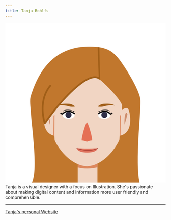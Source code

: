 ```yaml
---
title: Tanja Rohlfs
---
```


<img src="/img/tanja/cc-by-nc-nd/team/Tanja.svg" className="kg-card kg-image-card kg-card-hascaption" />
<br />
Tanja is a visual designer with a focus on Illustration. She's passionate about making digital content and information more user friendly and comprehensible.

---

[Tanja's personal Website](http://tanjarohlfs.de/)
